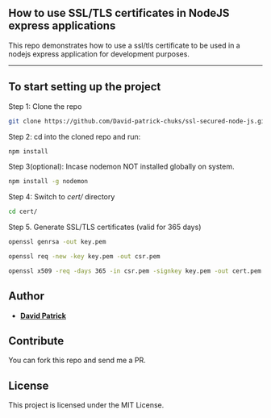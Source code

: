 ## How to use SSL/TLS certificates in NodeJS express applications

This repo demonstrates how to use a ssl/tls certificate to be used in a nodejs express application for development purposes.

---

## To start setting up the project

Step 1: Clone the repo

```bash
git clone https://github.com/David-patrick-chuks/ssl-secured-node-js.git
```

Step 2: cd into the cloned repo and run:

```bash
npm install
```

Step 3(optional): Incase nodemon NOT installed globally on system.

```bash
npm install -g nodemon
```

Step 4: Switch to _cert/_ directory

```bash
cd cert/
```

Step 5. Generate SSL/TLS certificates (valid for 365 days)

```zsh
openssl genrsa -out key.pem

openssl req -new -key key.pem -out csr.pem

openssl x509 -req -days 365 -in csr.pem -signkey key.pem -out cert.pem
```

## Author

- [**David Patrick**](https://davidtsx.vercel.app)

## Contribute

You can fork this repo and send me a PR.

## License

This project is licensed under the MIT License.
